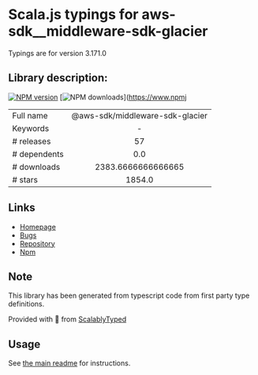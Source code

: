 
# Scala.js typings for aws-sdk__middleware-sdk-glacier

Typings are for version 3.171.0

## Library description:
[![NPM version](https://img.shields.io/npm/v/@aws-sdk/middleware-sdk-glacier/latest.svg)](https://www.npmjs.com/package/@aws-sdk/middleware-sdk-glacier) [![NPM downloads](https://img.shields.io/npm/dm/@aws-sdk/middleware-sdk-glacier.svg)](https://www.npmj

|                    |                 |
| ------------------ | :-------------: |
| Full name          | @aws-sdk/middleware-sdk-glacier |
| Keywords           | - |
| # releases         | 57 |
| # dependents       | 0.0 |
| # downloads        | 2383.6666666666665 |
| # stars            | 1854.0 |

## Links
- [Homepage](https://github.com/aws/aws-sdk-js-v3/tree/main/packages/middleware-sdk-glacier)
- [Bugs](https://github.com/aws/aws-sdk-js-v3/issues)
- [Repository](https://github.com/aws/aws-sdk-js-v3)
- [Npm](https://www.npmjs.com/package/%40aws-sdk%2Fmiddleware-sdk-glacier)
    


## Note
This library has been generated from typescript code from first party type definitions.

Provided with :purple_heart: from [ScalablyTyped](https://github.com/oyvindberg/ScalablyTyped)

## Usage
See [the main readme](../../readme.md) for instructions.


